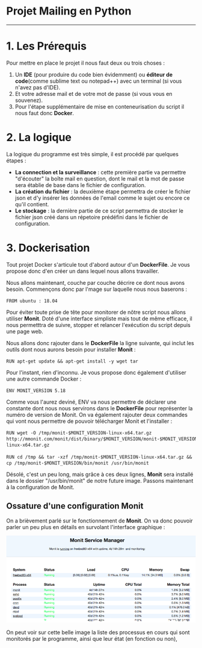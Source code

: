# Projet Mailing en Python
-------------------------------------------------------

# 1. Les Prérequis 
Pour mettre en place le projet il nous faut deux ou trois choses :

1. Un **IDE** (pour produire du code bien évidemment) ou **éditeur de code**(comme sublime text ou notepad++) avec un terminal (si vous n'avez pas d'IDE).
2. Et votre adresse mail et de votre mot de passe (si vous vous en souvenez).
3. Pour l'étape supplémentaire de mise en conteneurisation du script il nous faut donc **Docker**.

# 2. La logique

La logique du programme est très simple, il est procédé par quelques étapes : 

* **La connection et la surveillance** : cette première partie va permettre         "d'écouter" la boîte mail en question, dont le mail et la mot de passe sera établie de base dans le fichier de configuration. 
* **La création du fichier** : la deuxième étape permettra de créer le fichier json et d'y insérer les données de l'email comme le sujet ou encore ce qu'il contient. 
* **Le stockage** : la dernière partie de ce script permettra de stocker le fichier json créé dans un répetoire prédéfini dans le fichier de configuration. 

# 3. Dockerisation

Tout projet Docker s'articule tout d'abord autour d'un **DockerFile**. Je vous propose donc d'en créer un dans lequel nous allons travailler.

Nous allons maintenant, couche par couche décrire ce dont nous avons besoin. Commençons donc par l'mage sur laquelle nous nous baserons :       

    FROM ubuntu : 18.04

Pour éviter toute prise de tête pour monitorer de nôtre script nous allons utiliser **Monit**. Doté d'une interface simpliste mais tout de même efficace, il nous permetttra de suivre, stopper et relancer l'exécution du script depuis une page web. 

Nous allons donc rajouter dans le **DockerFile** la ligne suivante, qui inclut les outils dont nous aurons besoin pour installer **Monit** :

    RUN apt-get update && apt-get install -y wget tar 

Pour l'instant, rien d'inconnu. Je vous propose donc également d'utiliser une autre commande Docker :

    ENV MONIT_VERSION 5.18

Comme vous l'aurez deviné, ENV va nous permettre de déclarer une constante dont nous nous servirons dans le **DockerFile** pour représenter la numéro de version de Monit. On va également rajouter deux commandes qui vont nous permettre de pouvoir télécharger Monit et l'installer : 

    RUN wget -O /tmp/monit-$MONIT_VERSION-linux-x64.tar.gz http://mmonit.com/monit/dist/binary/$MONIT_VERSION/monit-$MONIT_VERSION-linux-x64.tar.gz
    
    RUN cd /tmp && tar -xzf /tmp/monit-$MONIT_VERSION-linux-x64.tar.gz && cp /tmp/monit-$MONIT_VERSION/bin/monit /usr/bin/monit

Désolé, c'est un peu long, mais grâce à ces deux lignes, **Monit** sera installé dans le dossier "/usr/bin/monit" de notre future image. 
Passons maintenant à la configuration de Monit. 

## Ossature d'une configuration Monit 

On a brièvement parlé sur le fonctionnement de **Monit**. On va donc pouvoir parler un peu plus en détails en survolant l'interface graphique : 

![Image de l'interface graphique de Monit](/Images/Image_Monit.png "Image de l'interface de Monit")

On peut voir sur cette belle image la liste des processus en cours qui sont monitorés par le programme, ainsi que leur état (en fonction ou non), 






